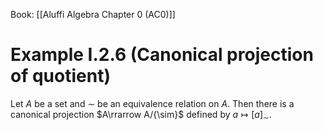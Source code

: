 Book: [[Aluffi Algebra Chapter 0 (AC0)]]
# Example I.2.6 (Canonical projection of quotient)
Let $A$ be a set and $\sim$ be an equivalence relation on $A$.
Then there is a canonical projection $A\rrarrow A/{\sim}$ defined by $a\mapsto[a]_{\sim}$.